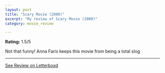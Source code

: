 ```yaml
---
layout: post
title: "Scary Movie (2000)"
excerpt: "My review of Scary Movie (2000)"
category: movie_review

---
```


**Rating:** 1.5/5

Not that funny! Anna Faris keeps this movie from being a total slog

<hr>

[See Review on Letterboxd](https://boxd.it/7lmNyv)
